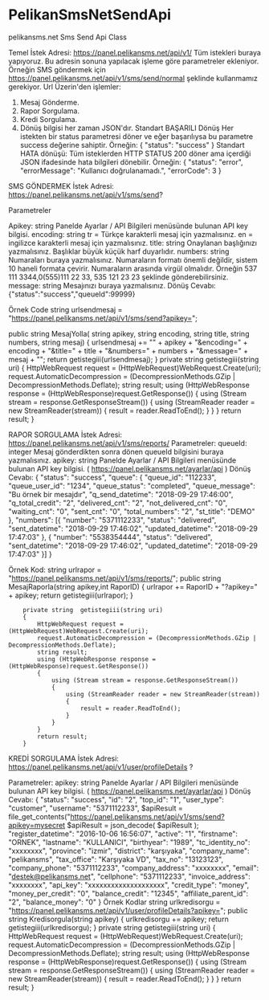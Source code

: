 # PelikanSmsNetSendApi
pelikansms.net Sms Send Api Class

Temel İstek Adresi: 
https://panel.pelikansms.net/api/v1/
Tüm istekleri buraya yapıyoruz. Bu adresin sonuna yapılacak işleme göre parametreler ekleniyor. Örneğin SMS göndermek için https://panel.pelikansms.net/api/v1/sms/send/normal şeklinde kullanmamız gerekiyor. 
Url Üzerin'den işlemler:
1.	Mesaj Gönderme.
2.	Rapor Sorgulama.
3.	Kredi Sorgulama.
4.	Dönüş bilgisi her zaman JSON'dır.
Standart BAŞARILI Dönüş
 Her istekten bir status parametresi döner ve eğer başarılıysa bu parametre success değerine sahiptir. 
Örneğin: { "status": "success" } 
Standart HATA dönüşü:
 Tüm isteklerden HTTP STATUS 200 döner ama içerdiği JSON ifadesinde hata bilgileri dönebilir. 
Örneğin: { "status": "error", "errorMessage": "Kullanıcı doğrulanamadı.", "errorCode": 3 }

SMS GÖNDERMEK
İstek Adresi:
 https://panel.pelikansms.net/api/v1/sms/send? 

Parametreler

 Apikey: string
Panelde Ayarlar / API Bilgileri menüsünde bulunan API key bilgisi. 
 encoding: string
tr   = Türkçe karakterli mesaj için yazmalısınız.
en =  ingilizce karakterli mesaj için  yazmalısınız.
title: string
 Onaylanan başlığınızı yazmalısınız. Başlıklar büyük küçük harf duyarlıdır.
numbers: string
Numaraları buraya yazmalısınız. Numaraların formatı önemli değildir, sistem 10 haneli formata çevirir. Numaraların arasında virgül olmalıdır. Örneğin 537 111 3344,0(555)111 22 33, 535 121 23 23 şeklinde gönderebilirsiniz.
message: string
Mesajınızı buraya yazmalısınız.
Dönüş Cevabı:
{"status":"success","queueId":99999}

Örnek Code
string urlsendmesaj = "https://panel.pelikansms.net/api/v1/sms/send?apikey=";

public string  MesajYolla( string apikey, string encoding, string title, string numbers, string mesaj)
{
urlsendmesaj += "" + apikey + "&encoding=" + encoding + "&title=" + title + "&numbers=" + numbers + "&message=" + mesaj + "";
return getistegiii(urlsendmesaj);
}
  private string  getistegiii(string uri)
{
HttpWebRequest request = (HttpWebRequest)WebRequest.Create(uri);
request.AutomaticDecompression = (DecompressionMethods.GZip | DecompressionMethods.Deflate);
string result;
using (HttpWebResponse response = (HttpWebResponse)request.GetResponse())
{
using (Stream stream = response.GetResponseStream())
{
using (StreamReader reader = new StreamReader(stream))
{
result = reader.ReadToEnd();
}
}
}
return result;
}




RAPOR SORGULAMA
İstek Adresi:
https://panel.pelikansms.net/api/v1/sms/reports/ 
Parametreler: 
queueId: integer
Mesaj gönderdikten sonra dönen queueId bilgisini buraya yazmalısınız. 
apikey: string 
Panelde Ayarlar / API Bilgileri menüsünde bulunan API key bilgisi.
( https://panel.pelikansms.net/ayarlar/api )
Dönüş Cevabı:
{
 "status": "success",
 "queue": {
 "queue_id": "112233",
 "queue_user_id": "1234",
 "queue_status": "completed",
 "queue_message": "Bu örnek bir mesajdır",
 "q_send_datetime": "2018-09-29 17:46:00",
 "q_total_credit": "2",
 "delivered_cnt": "2",
 "not_delivered_cnt": "0",
 "waiting_cnt": "0",
 "sent_cnt": "0",
 "total_numbers": "2",
 "st_title": "DEMO"
 },
 "numbers": [{
 "number": "5371112233",
 "status": "delivered",
 "sent_datetime": "2018-09-29 17:46:02",
 "updated_datetime": "2018-09-29 17:47:03"
 }, {
 "number": "5538354444",
 "status": "delivered",
 "sent_datetime": "2018-09-29 17:46:02",
 "updated_datetime": "2018-09-29 17:47:03"
 }]
}

Örnek Kod:
       string urlrapor = "https://panel.pelikansms.net/api/v1/sms/reports/"; 
       public string  MesajRaporla(string apikey,int RaporID)
        {
            urlrapor += RaporID + "?apikey=" + apikey;
            return getistegiii(urlrapor);
        }
       
        private string  getistegiii(string uri)
        {
            HttpWebRequest request = (HttpWebRequest)WebRequest.Create(uri);
            request.AutomaticDecompression = (DecompressionMethods.GZip | DecompressionMethods.Deflate);
            string result;
            using (HttpWebResponse response = (HttpWebResponse)request.GetResponse())
            {
                using (Stream stream = response.GetResponseStream())
                {
                    using (StreamReader reader = new StreamReader(stream))
                    {
                        result = reader.ReadToEnd();
                    }
                }
            }
            return result;
        }





KREDİ SORGULAMA
İstek Adresi:
https://panel.pelikansms.net/api/v1/user/profileDetails ?

Parametreler: 
apikey: string 
Panelde Ayarlar / API Bilgileri menüsünde bulunan API key bilgisi.
( https://panel.pelikansms.net/ayarlar/api )
Dönüş Cevabı:
{
 "status": "success",
 "id": "2",
 "top_id": "1",
 "user_type": "customer",
 "username": "5371112233",
$apiResult = file_get_contents("https://panel.pelikansms.net/api/v1/sms/send?apikey=mysecret
$apiResult = json_decode( $apiResult ); 
 "register_datetime": "2016-10-06 16:56:07",
 "active": "1",
 "firstname": "ORNEK",
 "lastname": "KULLANICI",
 "birthyear": "1989",
 "tc_identity_no": "xxxxxxxx",
 "province": "izmir",
 "district": "karşıyaka",
 "company_name": "pelikansms",
 "tax_office": "Karşıyaka VD",
 "tax_no": "13123123",
 "company_phone": "5371112233",
 "company_address": "xxxxxxxx",
 "email": "destek@pelikansms.net",
 "cellphone": "5371112233",
 "invoice_address": "xxxxxxxx",
 "api_key": "xxxxxxxxxxxxxxxxxxxx",
 "credit_type": "money",
 "money_per_credit": "0",
 "balance_credit": "12345",
 "affiliate_parent_id": "2",
 "balance_money": "0"
}
Örnek Kodlar
string urlkredisorgu = "https://panel.pelikansms.net/api/v1/user/profileDetails?apikey=";
        public string  Kredisorgula(string apikey)
        {
            urlkredisorgu +=  apikey;
            return getistegiii(urlkredisorgu);
        }
   private string  getistegiii(string uri)
        {
            HttpWebRequest request = (HttpWebRequest)WebRequest.Create(uri);
            request.AutomaticDecompression = (DecompressionMethods.GZip | DecompressionMethods.Deflate);
            string result;
            using (HttpWebResponse response = (HttpWebResponse)request.GetResponse())
            {
                using (Stream stream = response.GetResponseStream())
                {
                    using (StreamReader reader = new StreamReader(stream))
                    {
                        result = reader.ReadToEnd();
                    }
                }
            }
            return result;
        }


